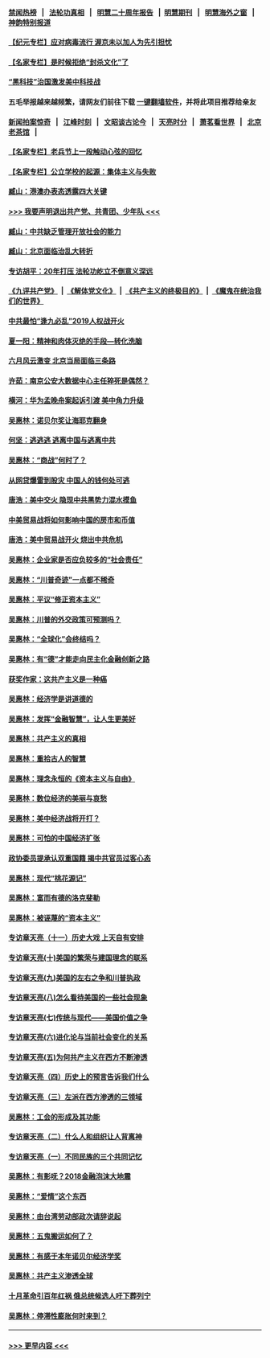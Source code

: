 #### [禁闻热榜](热点新闻.md?=0)  &nbsp;&nbsp;|&nbsp;&nbsp; [法轮功真相](https://github.com/gfw-breaker/truth/blob/master/README.md?=0) &nbsp;&nbsp;|&nbsp;&nbsp; [明慧二十周年报告](https://github.com/gfw-breaker/mh-reports/blob/master/README.md?=0) &nbsp;&nbsp;|&nbsp;&nbsp;[明慧期刊](https://github.com/gfw-breaker/mh-qikan) &nbsp;&nbsp;|&nbsp;&nbsp; [明慧海外之窗](https://github.com/gfw-breaker/mh-news/blob/master/README.md?=0) &nbsp;&nbsp;|&nbsp;&nbsp; [神韵特别报道](https://github.com/gfw-breaker/mh-news/blob/master/shenyun.md?=0)
#### [【纪元专栏】应对病毒流行 渥京未以加人为先引担忧](../pages/nsc423/n11875714.md?t=02271431) 
#### [【名家专栏】是时候拒绝“封杀文化”了](../pages/nsc423/n11814093.md?t=02271431) 
#### [“黑科技”治国激发美中科技战](../pages/nsc423/n11638056.md?t=02271431) 
#### 五毛举报越来越频繁，请网友们前往下载 [一键翻墙软件](https://github.com/gfw-breaker/ssr-accounts)，并将此项目推荐给亲友
#### [新闻拍案惊奇](https://github.com/gfw-breaker/banned-news/blob/master/pages/link4.md) &nbsp;&nbsp;|&nbsp;&nbsp; [江峰时刻](https://github.com/gfw-breaker/banned-news/blob/master/pages/link4.md) &nbsp;&nbsp;|&nbsp;&nbsp; [文昭谈古论今](https://github.com/gfw-breaker/banned-news/blob/master/pages/link4.md) &nbsp;&nbsp;|&nbsp;&nbsp; [天亮时分](https://github.com/gfw-breaker/banned-news/blob/master/pages/link4.md) &nbsp;&nbsp;|&nbsp;&nbsp; [萧茗看世界](https://github.com/gfw-breaker/banned-news/blob/master/pages/link4.md) &nbsp;&nbsp;|&nbsp;&nbsp; [北京老茶馆](https://github.com/gfw-breaker/banned-news/blob/master/pages/link4.md) &nbsp;&nbsp;|&nbsp;&nbsp; 
#### [【名家专栏】老兵节上一段触动心弦的回忆](../pages/nsc423/n11646016.md?t=02271431) 
#### [【名家专栏】公立学校的起源：集体主义与失败](../pages/nsc423/n11601833.md?t=02271431) 
#### [臧山：港澳办表态透露四大关键](../pages/nsc423/n11421628.md?t=02271431) 
#### [>>> 我要声明退出共产党、共青团、少年队 <<<](https://github.com/begood0513/goodnews/blob/master/quit/letter.md) 
#### [臧山：中共缺乏管理开放社会的能力](../pages/nsc423/n11407457.md?t=02271431) 
#### [臧山：北京面临治乱大转折](../pages/nsc423/n11406895.md?t=02271431) 
#### [专访胡平：20年打压 法轮功屹立不倒意义深远](../pages/nsc423/n11398800.md?t=02271431) 
#### [《九评共产党》](https://github.com/begood0513/9ping.md/blob/master/README.md) &nbsp;|&nbsp; [《解体党文化》](../../../../jtdwh.md/blob/master/README.md)  &nbsp;|&nbsp; [《共产主义的终极目的》](../../../../gczydzjmd.md/blob/master/README.md) &nbsp;|&nbsp; [《魔鬼在统治我们的世界》](../../../../mgztzwmdsj.md/blob/master/README.md) 
#### [中共最怕“逢九必乱”2019人权战开火](../pages/nsc423/n11385248.md?t=02271431) 
#### [夏一阳：精神和肉体灭绝的手段—转化洗脑](../pages/nsc423/n11368250.md?t=02271431) 
#### [六月风云激变 北京当局面临三条路](../pages/nsc423/n11313668.md?t=02271431) 
#### [许茹：南京公安大数据中心主任猝死是偶然？](../pages/nsc423/n11064744.md?t=02271431) 
#### [横河：华为孟晚舟案起诉引渡 美中角力升级](../pages/nsc423/n11027230.md?t=02271431) 
#### [吴惠林：诺贝尔奖让海耶克翻身](../pages/nsc423/n10890049.md?t=02271431) 
#### [何坚：逃逃逃 逃离中国与逃离中共](../pages/nsc423/n10592891.md?t=02271431) 
#### [吴惠林：“商战”何时了？](../pages/nsc423/n10573558.md?t=02271431) 
#### [从网贷爆雷到股灾 中国人的钱何处可逃](../pages/nsc423/n10572800.md?t=02271431) 
#### [唐浩：美中交火 隐现中共黑势力混水摸鱼](../pages/nsc423/n10544040.md?t=02271431) 
#### [中美贸易战将如何影响中国的房市和币值](../pages/nsc423/n10543697.md?t=02271431) 
#### [唐浩：美中贸易战开火 烧出中共危机](../pages/nsc423/n10540126.md?t=02271431) 
#### [吴惠林：企业家是否应负较多的“社会责任”](../pages/nsc423/n10535022.md?t=02271431) 
#### [吴惠林：“川普奇迹”一点都不稀奇](../pages/nsc423/n10512808.md?t=02271431) 
#### [吴惠林：平议“修正资本主义”](../pages/nsc423/n10495724.md?t=02271431) 
#### [吴惠林：川普的外交政策可预测吗？](../pages/nsc423/n10462387.md?t=02271431) 
#### [吴惠林：“全球化”会终结吗？](../pages/nsc423/n10452838.md?t=02271431) 
#### [吴惠林：有“德”才能走向民主化金融创新之路](../pages/nsc423/n10432292.md?t=02271431) 
#### [获奖作家：这共产主义是一种癌](../pages/nsc423/n10431541.md?t=02271431) 
#### [吴惠林：经济学是讲道德的](../pages/nsc423/n10398014.md?t=02271431) 
#### [吴惠林：发挥“金融智慧”，让人生更美好](../pages/nsc423/n10375019.md?t=02271431) 
#### [吴惠林：共产主义的真相](../pages/nsc423/n10351394.md?t=02271431) 
#### [吴惠林：重拾古人的智慧](../pages/nsc423/n10337691.md?t=02271431) 
#### [吴惠林：理念永恒的《资本主义与自由》](../pages/nsc423/n10316274.md?t=02271431) 
#### [吴惠林：数位经济的美丽与哀愁](../pages/nsc423/n10292946.md?t=02271431) 
#### [吴惠林：美中经济战将开打？](../pages/nsc423/n10258825.md?t=02271431) 
#### [吴惠林：可怕的中国经济扩张](../pages/nsc423/n10219147.md?t=02271431) 
#### [政协委员提承认双重国籍 揭中共官员过客心态](../pages/nsc423/n10208809.md?t=02271431) 
#### [吴惠林：现代“桃花源记”](../pages/nsc423/n10185234.md?t=02271431) 
#### [吴惠林：富而有德的洛克斐勒](../pages/nsc423/n10142264.md?t=02271431) 
#### [吴惠林：被诬蔑的“资本主义”](../pages/nsc423/n10124816.md?t=02271431) 
#### [专访章天亮（十一）历史大戏 上天自有安排](../pages/nsc423/n10094905.md?t=02271431) 
#### [专访章天亮(十)美国的繁荣与建国理念的联系](../pages/nsc423/n10094899.md?t=02271431) 
#### [专访章天亮(九)美国的左右之争和川普执政](../pages/nsc423/n10094889.md?t=02271431) 
#### [专访章天亮(八)怎么看待美国的一些社会现象](../pages/nsc423/n10094857.md?t=02271431) 
#### [专访章天亮(七)传统与现代——美国价值之争](../pages/nsc423/n10093140.md?t=02271431) 
#### [专访章天亮(六)进化论与当前社会变化的关系](../pages/nsc423/n10092036.md?t=02271431) 
#### [专访章天亮(五)为何共产主义在西方不断渗透](../pages/nsc423/n10083620.md?t=02271431) 
#### [专访章天亮（四）历史上的预言告诉我们什么](../pages/nsc423/n10083606.md?t=02271431) 
#### [专访章天亮（三）左派在西方渗透的三领域](../pages/nsc423/n10081115.md?t=02271431) 
#### [吴惠林：工会的形成及其功能](../pages/nsc423/n10080633.md?t=02271431) 
#### [专访章天亮（二）什么人和组织让人背离神](../pages/nsc423/n10076637.md?t=02271431) 
#### [专访章天亮（一）不同民族的三个共同记忆](../pages/nsc423/n10074188.md?t=02271431) 
#### [吴惠林：有影呒？2018金融泡沫大地震](../pages/nsc423/n10040534.md?t=02271431) 
#### [吴惠林：“爱情”这个东西](../pages/nsc423/n10019423.md?t=02271431) 
#### [吴惠林：由台湾劳动部政次请辞说起](../pages/nsc423/n9979679.md?t=02271431) 
#### [吴惠林：五鬼搬运如何了？](../pages/nsc423/n9925338.md?t=02271431) 
#### [吴惠林：有感于本年诺贝尔经济学奖](../pages/nsc423/n9871883.md?t=02271431) 
#### [吴惠林：共产主义渗透全球](../pages/nsc423/n9812748.md?t=02271431) 
#### [十月革命引百年红祸 俄总统候选人吁下葬列宁](../pages/nsc423/n9810182.md?t=02271431) 
#### [吴惠林：停滞性膨胀何时来到？](../pages/nsc423/n9764136.md?t=02271431) 

----
#### [ >>> 更早内容 <<< ](../indexes/nsc423-earlier.md)
